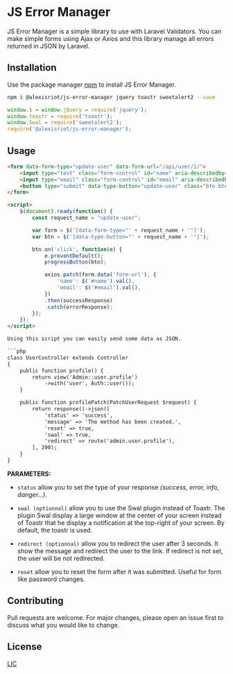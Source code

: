 # JS Error Manager

JS Error Manager is a simple library to use with Laravel Validators. You can make simple forms using Ajax or Axios and this library manage all errors returned in JSON by Laravel.

## Installation

Use the package manager [npm](https://www.npmjs.com/) to install JS Error Manager.

```bash
npm i @alexisriot/js-error-manager jquery toastr sweetalert2 --save
```
```js
window.$ = window.jQuery = require('jquery');
window.toastr = require('toastr');
window.Swal = require('sweetalert2');
require('@alexisriot/js-error-manager');
```

## Usage
```html
<form data-form-type="update-user" data-form-url="/api/user/1/">
    <input type="text" class="form-control" id="name" aria-describedby="name" placeholder="Enter your usernae">
    <input type="email" class="form-control" id="email" aria-describedby="email" placeholder="Enter your mail">
    <button type="submit" data-type-button="update-user" class="btn btn-primary float-right">Update</button>
</form>

<script>
    $(document).ready(function() {
        const request_name = "update-user";

        var form = $('[data-form-type="' + request_name + '"]');
        var btn = $('[data-type-button="' + request_name + '"]');

        btn.on('click', function(e) {
            e.preventDefault();
            progressButton(btn);

            axios.patch(form.data('form-url'), {
                'name': $('#name').val(),
                'email': $('#email').val(),
            })
            .then(successResponse)
            .catch(errorResponse);
        });
    });
</script>

Using this script you can easily send some data as JSON.

```php
class UserController extends Controller
{
    public function profile() {
        return view('Admin::user.profile')
            ->with('user', Auth::user());
    }

    public function profilePatch(PatchUserRequest $request) {
        return response()->json([
            'status' => 'success',
            'message' => 'The method has been created.',
            'reset' => true,
            'swal' => true,
            'redirect' => route('admin.user.profile'),
        ], 200);
    }
}
```

**PARAMETERS:**

- `status` allow you to set the type of your response _(success, error, info, danger...)_.

- `swal (optionnal)` allow you to use the Swal plugin instead of Toastr. The plugin Swal display a large window at the center of your screen instead of Toastr that he display a notification at the top-right of your screen. By default, the toastr is used.

- `redirect (optionnal)` allow you to redirect the user after 3 seconds. It show the message and redirect the user to the link. If redirect is not set, the user will be not redirected.

- `reset` allow you to reset the form after it was submitted. Useful for form like password changes.

## Contributing
Pull requests are welcome. For major changes, please open an issue first to discuss what you would like to change.


## License
[LIC](https://www.isc.org/licenses/)
